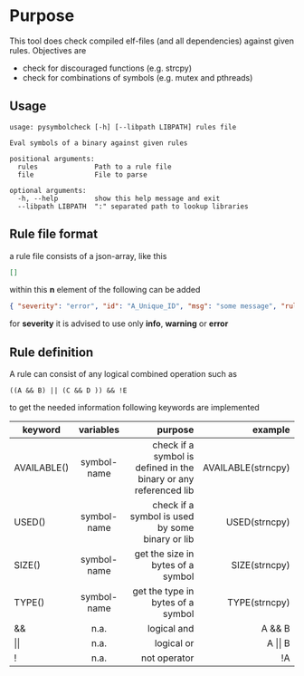 # Purpose

This tool does check compiled elf-files (and all dependencies) against given rules.
Objectives are

* check for discouraged functions (e.g. strcpy)
* check for combinations of symbols (e.g. mutex and pthreads)

## Usage

```shell
usage: pysymbolcheck [-h] [--libpath LIBPATH] rules file

Eval symbols of a binary against given rules

positional arguments:
  rules              Path to a rule file
  file               File to parse

optional arguments:
  -h, --help         show this help message and exit
  --libpath LIBPATH  ":" separated path to lookup libraries
```

## Rule file format

a rule file consists of a json-array, like this

```json
[]
```

within this __n__ element of the following can be added

```json
{ "severity": "error", "id": "A_Unique_ID", "msg": "some message", "rule", "<rule>" }
```

for __severity__ it is advised to use only **info**, **warning** or **error**

## Rule definition

A rule can consist of any logical combined operation such as

```text
((A && B) || (C && D )) && !E
```

to get the needed information following keywords are implemented

| keyword     |  variables  |                                                          purpose |            example |
| ----------- | :---------: | ---------------------------------------------------------------: | -----------------: |
| AVAILABLE() | symbol-name | check if a symbol is defined in the binary or any referenced lib | AVAILABLE(strncpy) |
| USED()      | symbol-name |                  check if a symbol is used by some binary or lib |      USED(strncpy) |
| SIZE()      | symbol-name |                                get the size in bytes of a symbol |      SIZE(strncpy) |
| TYPE()      | symbol-name |                                get the type in bytes of a symbol |      TYPE(strncpy) |
| &&          |    n.a.     |                                                      logical and |             A && B |
| \|\|        |    n.a.     |                                                       logical or |          A \|\| B  |
| !           |    n.a.     |                                                     not operator |                 !A |
